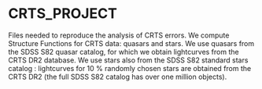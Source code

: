 # CRTS_PROJECT

Files needed to reproduce the analysis of CRTS errors. We compute Structure Functions for CRTS data: quasars and stars. We use quasars from the SDSS S82 quasar catalog, for which we obtain lightcurves from the CRTS DR2 database. We use stars  also  from the SDSS S82 standard stars catalog : lightcurves for 10 % randomly chosen  stars  are obtained from the CRTS DR2  (the full SDSS S82 catalog has over one  million objects).  
